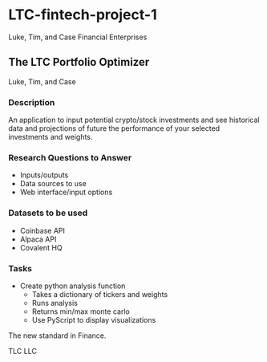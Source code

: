 # LTC-fintech-project-1

Luke, Tim, and Case Financial Enterprises


## The LTC Portfolio Optimizer
Luke, Tim, and Case

### Description
An application to input potential crypto/stock investments and see historical data and projections of future the performance of your selected investments and weights.

### Research Questions to Answer
- Inputs/outputs
- Data sources to use
- Web interface/input options


### Datasets to be used
- Coinbase API
- Alpaca API
- Covalent HQ

### Tasks
- Create python analysis function
  - Takes a dictionary of tickers and weights
  - Runs analysis
  - Returns min/max monte carlo
  - Use PyScript to display visualizations
  
The new standard in Finance.

TLC LLC
